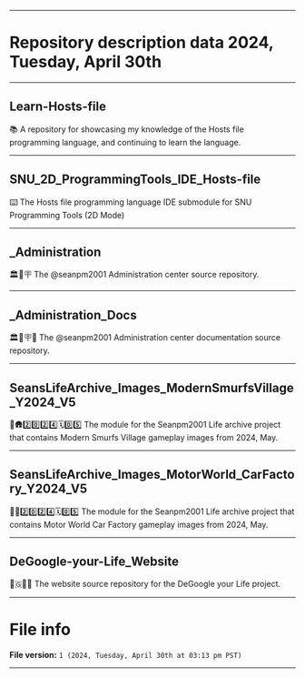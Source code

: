
***

# Repository description data 2024, Tuesday, April 30th

---

## Learn-Hosts-file

📚️ A repository for showcasing my knowledge of the Hosts file programming language, and continuing to learn the language. 

---

## SNU_2D_ProgrammingTools_IDE_Hosts-file

⌨️ The Hosts file programming language IDE submodule for SNU Programming Tools (2D Mode)

---

## _Administration

🏛️🏢️🪧️ The @seanpm2001 Administration center source repository.

---

## _Administration_Docs

🏛️🏢️🪧️📖️ The @seanpm2001 Administration center documentation source repository.

---

## SeansLifeArchive_Images_ModernSmurfsVillage_Y2024_V5

🔵️🛖️2️⃣️0️⃣️2️⃣️4️⃣️🗓️0️⃣️5️⃣️ The module for the Seanpm2001 Life archive project that contains Modern Smurfs Village gameplay images from 2024, May.

---

## SeansLifeArchive_Images_MotorWorld_CarFactory_Y2024_V5

🚧️🚗️2️⃣️0️⃣️2️⃣️4️⃣️🗓️0️⃣️5️⃣️ The module for the Seanpm2001 Life archive project that contains Motor World Car Factory gameplay images from 2024, May.

---

## DeGoogle-your-Life_Website

🚫️🇬🚫️🌐️ The website source repository for the DeGoogle your Life project.

***

# File info

**File version:** `1 (2024, Tuesday, April 30th at 03:13 pm PST)`

***

